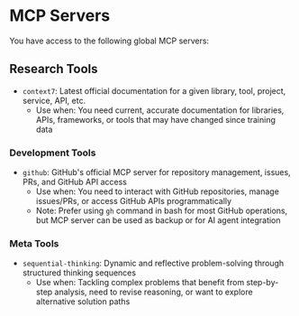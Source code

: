 # MCP Servers

You have access to the following global MCP servers:

## Research Tools

- `context7`: Latest official documentation for a given library, tool, project, service, API, etc.
  - Use when: You need current, accurate documentation for libraries, APIs, frameworks, or tools that may have changed since training data

### Development Tools

- `github`: GitHub's official MCP server for repository management, issues, PRs, and GitHub API access
  - Use when: You need to interact with GitHub repositories, manage issues/PRs, or access GitHub APIs programmatically
  - Note: Prefer using `gh` command in bash for most GitHub operations, but MCP server can be used as backup or for AI agent integration

### Meta Tools

- `sequential-thinking`: Dynamic and reflective problem-solving through structured thinking sequences
  - Use when: Tackling complex problems that benefit from step-by-step analysis, need to revise reasoning, or want to explore alternative solution paths
